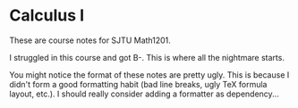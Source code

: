 Calculus I
===
These are course notes for SJTU Math1201.

I struggled in this course and got B-. This is where all the nightmare starts.

You might notice the format of these notes are pretty ugly. This is because I didn't form a good formatting habit (bad line breaks, ugly TeX formula layout, etc.). I should really consider adding a formatter as dependency... 
